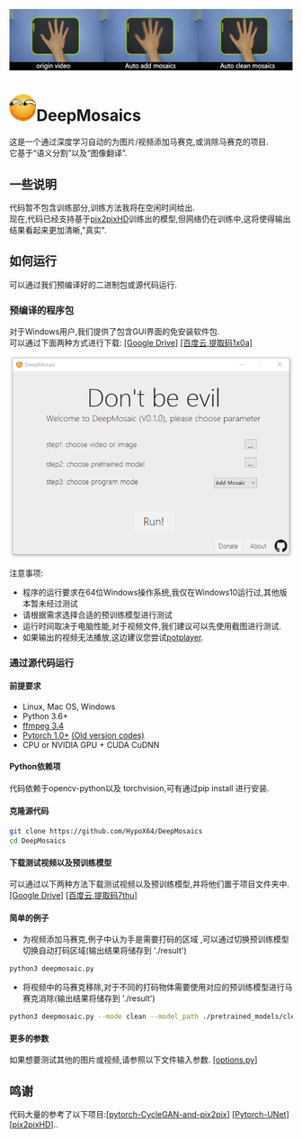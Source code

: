 ![image](./imgs/hand.gif)
# <img src="./imgs/icon.jpg" width="48">DeepMosaics
这是一个通过深度学习自动的为图片/视频添加马赛克,或消除马赛克的项目.<br>它基于“语义分割”以及“图像翻译”.<br>

## 一些说明
代码暂不包含训练部分,训练方法我将在空闲时间给出.<br>
现在,代码已经支持基于[pix2pixHD](https://github.com/NVIDIA/pix2pixHD)训练出的模型,但网络仍在训练中,这将使得输出结果看起来更加清晰,"真实".<br>

## 如何运行
可以通过我们预编译好的二进制包或源代码运行.<br>

### 预编译的程序包
对于Windows用户,我们提供了包含GUI界面的免安装软件包.<br>
可以通过下面两种方式进行下载: [[Google Drive]](https://drive.google.com/open?id=1LTERcN33McoiztYEwBxMuRjjgxh4DEPs)  [[百度云,提取码1x0a]](https://pan.baidu.com/s/10rN3U3zd5TmfGpO_PEShqQ) <br>

![image](./imgs/GUI.png)<br>

注意事项:<br>
  - 程序的运行要求在64位Windows操作系统,我仅在Windows10运行过,其他版本暂未经过测试<br>
  - 请根据需求选择合适的预训练模型进行测试<br>
  - 运行时间取决于电脑性能,对于视频文件,我们建议可以先使用截图进行测试.<br>
  - 如果输出的视频无法播放,这边建议您尝试[potplayer](https://daumpotplayer.com/download/).

### 通过源代码运行
#### 前提要求
  - Linux, Mac OS, Windows
  - Python 3.6+
  - [ffmpeg 3.4](http://ffmpeg.org/)
  - [Pytorch 1.0+](https://pytorch.org/)  [(Old version codes)](https://github.com/HypoX64/DeepMosaics/tree/Pytorch0.4)
  - CPU or NVIDIA GPU + CUDA CuDNN<br>
#### Python依赖项
代码依赖于opencv-python以及 torchvision,可有通过pip install 进行安装.
#### 克隆源代码
```bash
git clone https://github.com/HypoX64/DeepMosaics
cd DeepMosaics
```
#### 下载测试视频以及预训练模型
可以通过以下两种方法下载测试视频以及预训练模型,并将他们置于项目文件夹中.<br>
[[Google Drive]](https://drive.google.com/open?id=10nARsiZoZGcaKw40nQu9fJuRp1oeabPs)   [[百度云,提取码7thu]](https://pan.baidu.com/s/1IG4bdIiIC9PH9-oEyae5Sg) 

#### 简单的例子
* 为视频添加马赛克,例子中认为手是需要打码的区域 ,可以通过切换预训练模型切换自动打码区域(输出结果将储存到 './result')
```bash
python3 deepmosaic.py
```
* 将视频中的马赛克移除,对于不同的打码物体需要使用对应的预训练模型进行马赛克消除(输出结果将储存到  './result')
```bash
python3 deepmosaic.py --mode clean --model_path ./pretrained_models/clean_hands_unet_128.pth --media_path ./result/hands_test_AddMosaic.mp4
```
#### 更多的参数
如果想要测试其他的图片或视频,请参照以下文件输入参数.
[[options.py]](https://github.com/HypoX64/DeepMosaics/blob/master/options.py) <br>

## 鸣谢
代码大量的参考了以下项目:[[pytorch-CycleGAN-and-pix2pix]](https://github.com/junyanz/pytorch-CycleGAN-and-pix2pix) [[Pytorch-UNet]](https://github.com/milesial/Pytorch-UNet)[[pix2pixHD]](https://github.com/NVIDIA/pix2pixHD)..
